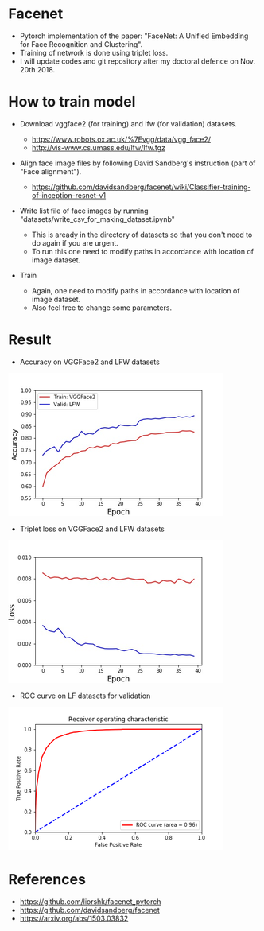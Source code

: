 # Facenet
- Pytorch implementation of the paper: "FaceNet: A Unified Embedding for Face Recognition and Clustering".
- Training of network is done using triplet loss.
- I will update codes and git repository after my doctoral defence on Nov. 20th 2018. 

# How to train model
- Download vggface2 (for training) and lfw (for validation) datasets.
  - https://www.robots.ox.ac.uk/%7Evgg/data/vgg_face2/
  - http://vis-www.cs.umass.edu/lfw/lfw.tgz

- Align face image files by following David Sandberg's instruction (part of "Face alignment").
  - https://github.com/davidsandberg/facenet/wiki/Classifier-training-of-inception-resnet-v1

- Write list file of face images by running "datasets/write_csv_for_making_dataset.ipynb" 
  - This is aready in the directory of datasets so that you don't need to do again if you are urgent.
  - To run this one need to modify paths in accordance with location of image dataset.
  
- Train
  - Again, one need to modify paths in accordance with location of image dataset.
  - Also feel free to change some parameters.
  
# Result

- Accuracy on VGGFace2 and LFW datasets

![accuracy](./log/tmp/accuracy.jpg)

- Triplet loss on VGGFace2 and LFW datasets

![loss](./log/tmp/loss.jpg)

- ROC curve on LF datasets for validation

![roc curve](./log/tmp/roc_valid_epoch_39.png)

# References
- https://github.com/liorshk/facenet_pytorch 
- https://github.com/davidsandberg/facenet
- https://arxiv.org/abs/1503.03832
